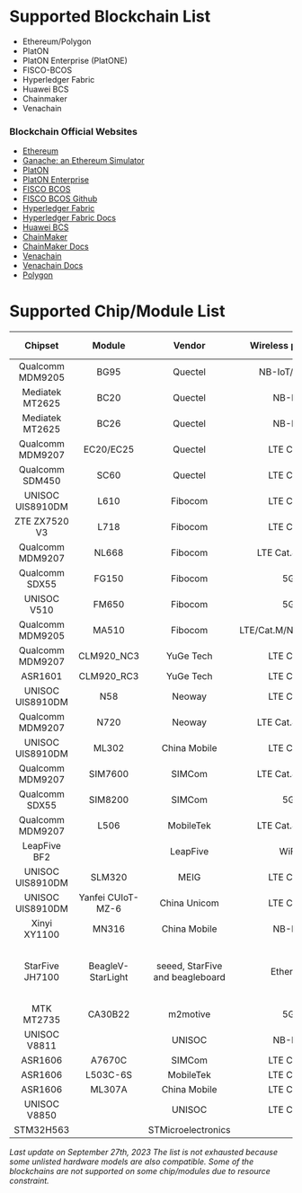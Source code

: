 # Supported Blockchain List

+ Ethereum/Polygon
+ PlatON
+ PlatON Enterprise (PlatONE)
+ FISCO-BCOS
+ Hyperledger Fabric
+ Huawei BCS
+ Chainmaker
+ Venachain

### Blockchain Official Websites
+ [Ethereum](https://ethereum.org/)
+ [Ganache: an Ethereum Simulator](https://trufflesuite.com/ganache/)
+ [PlatON](https://www.platon.network/)
+ [PlatON Enterprise](https://github.com/PlatONEnterprise/)
+ [FISCO BCOS](http://fisco-bcos.org/)
+ [FISCO BCOS Github](https://github.com/FISCO-BCOS)
+ [Hyperledger Fabric](https://www.hyperledger.org/use/fabric)
+ [Hyperledger Fabric Docs](https://hyperledger-fabric.readthedocs.io/)
+ [Huawei BCS](https://www.huaweicloud.com/product/bcs)
+ [ChainMaker](https://chainmaker.org.cn/)
+ [ChainMaker Docs](https://docs.chainmaker.org.cn/)
+ [Venachain](https://github.com/Venachain/Venachain)
+ [Venachain Docs](https://venachain-docs.readthedocs.io/zh/latest/)
+ [Polygon](https://polygon.technology/)

# Supported Chip/Module List

|Chipset            |Module                    |Vendor            |Wireless protocol     |Additional Remarks
|:-----------------:|:------------------------:|:----------------:|:--------------------:|:----------------------|
|Qualcomm MDM9205   |BG95                      |Quectel           |NB-IoT/Cat.M          
|Mediatek MT2625    |BC20                      |Quectel           |NB-IoT                
|Mediatek MT2625    |BC26                      |Quectel           |NB-IoT                
|Qualcomm MDM9207   |EC20/EC25                 |Quectel           |LTE Cat.4             
|Qualcomm SDM450    |SC60                      |Quectel           |LTE Cat.4             
|UNISOC UIS8910DM   |L610                      |Fibocom           |LTE Cat.1             
|ZTE ZX7520 V3      |L718                      |Fibocom           |LTE Cat.4             
|Qualcomm MDM9207   |NL668                     |Fibocom           |LTE Cat.4 linux       
|Qualcomm SDX55     |FG150                     |Fibocom           |5G                    
|UNISOC V510        |FM650                     |Fibocom           |5G                    
|Qualcomm MDM9205   |MA510                     |Fibocom           |LTE/Cat.M/NB2/EGPTS   
|Qualcomm MDM9207   |CLM920_NC3                |YuGe Tech         |LTE Cat.4             
|ASR1601            |CLM920_RC3                |YuGe Tech         |LTE Cat.1             
|UNISOC UIS8910DM   |N58                       |Neoway            |LTE Cat.1             
|Qualcomm MDM9207   |N720                      |Neoway            |LTE Cat.4 linux       
|UNISOC UIS8910DM   |ML302                     |China Mobile      |LTE Cat.1         
|Qualcomm MDM9207   |SIM7600                   |SIMCom            |LTE Cat.4 linux       
|Qualcomm SDX55     |SIM8200                   |SIMCom            |5G                    
|Qualcomm MDM9207   |L506                      |MobileTek         |LTE Cat.4 linux       
|LeapFive BF2       |                          |LeapFive          |WiFi
|UNISOC UIS8910DM   |SLM320                    |MEIG              |LTE Cat.1             
|UNISOC UIS8910DM   |Yanfei CUIoT-MZ-6         |China Unicom      |LTE Cat.1             
|Xinyi XY1100       |MN316                     |China Mobile      |NB-IoT            
|StarFive JH7100    |BeagleV-StarLight         |seeed, StarFive and beagleboard|Ethernet  |BeagleV-StarLight is a development board
|MTK MT2735         |CA30B22                   |m2motive          |5G                    
|UNISOC V8811       |                          |UNISOC            |NB-IoT
|ASR1606            |A7670C                    |SIMCom            |LTE Cat.1             
|ASR1606            |L503C-6S                  |MobileTek         |LTE Cat.1             
|ASR1606            |ML307A                    |China Mobile      |LTE Cat.1         
|UNISOC V8850       |                          |UNISOC            |LTE Cat.1
|STM32H563          |                          |STMicroelectronics|                     |Azure RTOS

*Last update on September 27th, 2023*
*The list is not exhausted because some unlisted hardware models are also compatible.*
*Some of the blockchains are not supported on some chip/modules due to resource constraint.*
